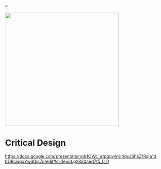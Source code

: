 
[<](../../README.md)

<img width="375" src="../../assets/img/banner-web-development.png">

# Critical Design


https://docs.google.com/presentation/d/1OWc_e1pquvwKi4qxJShsZ1Rqia1dbDBcwpxYwdOic7o/edit#slide=id.g2830aed7f5_0_0


<!--
---

### wwwwwwwww&#46;jodi&#46;org

<a href="http://wwwwwwwww.jodi.org" target="_blank">wwwwwwwww.jodi.org</a> by JODI (1995) takes advantage of a technical aspect of web pages — that whitespace in HTML is not rendered — to encourage viewers to consider the structures underneath the shiny veneer of the web.

![jodi](media/jodi-wwwwwwwww-1.png)
![jodi](media/jodi-wwwwwwwww-2.png)

-->
